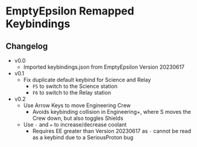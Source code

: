 # EmptyEpsilon Remapped Keybindings

## Changelog
- v0.0
  - Imported keybindings.json from EmptyEpsilon Version 20230617
- v0.1
  -  Fix duplicate default keybind for Science and Relay
     -  `F5` to switch to the Science station
     -  `F6` to switch to the Relay station
-  v0.2
   -  Use Arrow Keys to move Engineering Crew
      -  Avoids keybinding collision in Engineering+, where S moves the Crew down, but also toggles Shields
   -  Use `-` and `=` to increase/decrease coolant
      -  Requires EE greater than Version 20230617 as `-` cannot be read as a keybind due to a SeriousProton bug